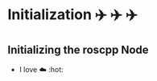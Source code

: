 # Initialization        :airplane:   :airplane:   :airplane:

## Initializing the roscpp Node  

 * I love :cloud: :hot:
